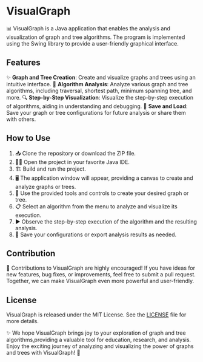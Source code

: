 # VisualGraph

📊 VisualGraph is a Java application that enables the analysis and visualization of graph and tree algorithms.
The program is implemented using the Swing library to provide a user-friendly graphical interface.

## Features

✨ **Graph and Tree Creation**: Create and visualize graphs and trees using an intuitive interface.
🔬 **Algorithm Analysis**: Analyze various graph and tree algorithms, including traversal, shortest path, minimum spanning tree, and more.
🔍 **Step-by-Step Visualization**: Visualize the step-by-step execution of algorithms, aiding in understanding and debugging.
💾 **Save and Load**: Save your graph or tree configurations for future analysis or share them with others.

## How to Use

1. 📥 Clone the repository or download the ZIP file.
2. 👩‍💻 Open the project in your favorite Java IDE.
3. 🏗️ Build and run the project.
4. 🖥️ The application window will appear, providing a canvas to create and analyze graphs or trees.
5. 🎨 Use the provided tools and controls to create your desired graph or tree.
6. 📋 Select an algorithm from the menu to analyze and visualize its execution.
8. ▶️ Observe the step-by-step execution of the algorithm and the resulting analysis.
9. 💾 Save your configurations or export analysis results as needed.

## Contribution

🤝 Contributions to VisualGraph are highly encouraged! If you have ideas for new features,
bug fixes, or improvements, feel free to submit a pull request.
Together, we can make VisualGraph even more powerful and user-friendly.

## License

VisualGraph is released under the MIT License. See the [LICENSE](LICENSE) file for more details.

✨ We hope VisualGraph brings joy to your exploration of graph and tree algorithms,providing a valuable tool for education, research, and analysis.
Enjoy the exciting journey of analyzing and visualizing the power of graphs and trees with VisualGraph! 🌟
